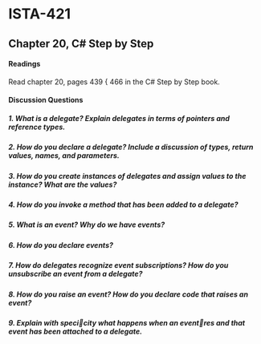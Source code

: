 # ISTA-421
## Chapter 20, C# Step by Step
#### Readings
Read chapter 20, pages 439 { 466 in the C# Step by Step book.
#### Discussion Questions

##### 1. What is a delegate? Explain delegates in terms of pointers and reference types.


##### 2. How do you declare a delegate? Include a discussion of types, return values, names, and parameters.


##### 3. How do you create instances of delegates and assign values to the instance? What are the values?


##### 4. How do you invoke a method that has been added to a delegate?


##### 5. What is an event? Why do we have events?


##### 6. How do you declare events?


##### 7. How do delegates recognize event subscriptions? How do you unsubscribe an event from a delegate?


##### 8. How do you raise an event? How do you declare code that raises an event?


##### 9. Explain with specicity what happens when an eventres and that event has been attached to a delegate.

